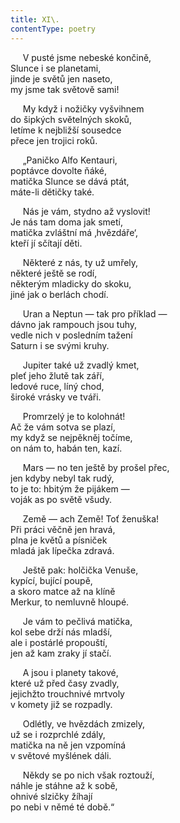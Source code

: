 ```yaml
---
title: XI\.
contentType: poetry
---
```


     V pusté jsme nebeské končině,  
Slunce i se planetami,  
jinde je světů jen naseto,  
my jsme tak světově sami!

  

     My když i nožičky vyšvihnem  
do šipkých světelných skoků,  
letíme k nejbližší sousedce  
přece jen trojici roků.

  

     „Paničko Alfo Kentauri,  
poptávce dovolte ňáké,  
matička Slunce se dává ptát,  
máte-li dětičky také.

  

     Nás je vám, stydno až vyslovit!  
Je nás tam doma jak smetí,  
matička zvláštní má ‚hvězdáře‘,  
kteří jí sčítají děti.

  

     Některé z nás, ty už umřely,  
některé ještě se rodí,  
některým mladicky do skoku,  
jiné jak o berlách chodí.

  

     Uran a Neptun — tak pro příklad —  
dávno jak rampouch jsou tuhy,  
vedle nich v posledním tažení  
Saturn i se svými kruhy.

  

     Jupiter také už zvadlý kmet,  
pleť jeho žlutě tak září,  
ledové ruce, líný chod,  
široké vrásky ve tváři.

  

     Promrzelý je to kolohnát!  
Ač že vám sotva se plazí,  
my když se nejpěkněj točíme,  
on nám to, habán ten, kazí.

  

     Mars — no ten ještě by prošel přec,  
jen kdyby nebyl tak rudý,   
to je to: hbitým že pijákem —  
voják as po světě všudy.

  

     Země — ach Země! Toť ženuška!  
Při práci věčně jen hravá,  
plna je květů a písniček  
mladá jak lípečka zdravá.

  

     Ještě pak: holčička Venuše,  
kypící, bující poupě,  
a skoro matce až na klíně  
Merkur, to nemluvně hloupé.

  

     Je vám to pečlivá matička,  
kol sebe drží nás mladší,  
ale i postárlé propouští,  
jen až kam zraky jí stačí.

  

     A jsou i planety takové,  
které už před časy zvadly,  
jejichžto trouchnivé mrtvoly  
v komety již se rozpadly.

  

     Odlétly, ve hvězdách zmizely,  
už se i rozprchlé zdály,  
matička na ně jen vzpomíná  
v světové myšlének dáli.

  

     Někdy se po nich však roztouží,  
náhle je stáhne až k sobě,  
ohnivé slzičky žíhají  
po nebi v němé té době.“
